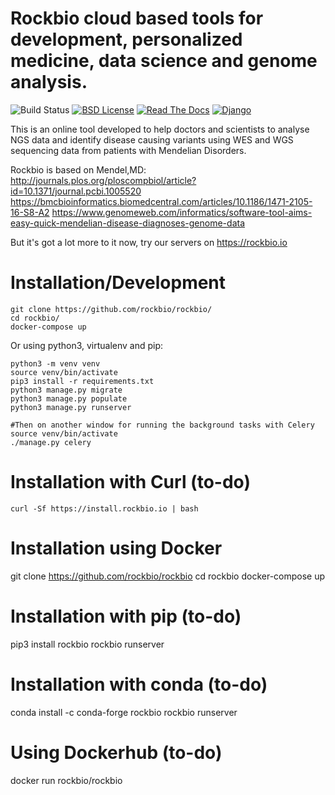 # Rockbio cloud based tools for development, personalized medicine, data science and genome analysis.

![Build Status](https://travis-ci.org/rockbio/rockbio.svg?branch=master)
[![BSD License](https://img.shields.io/badge/License-BSD%203--Clause-blue.svg)](https://opensource.org/licenses/BSD-3-Clause)
[![Read The Docs](https://readthedocs.org/projects/rockbio/badge/?version=latest)](http://rockbio.readthedocs.io/en/latest/)
[![Django](https://www.djangoproject.com/m/img/badges/djangopowered126x54.gif)](https://www.djangoproject.com)

This is an online tool developed to help doctors and scientists to analyse NGS data and identify disease causing variants using WES and WGS sequencing data from patients with Mendelian Disorders.

Rockbio is based on Mendel,MD:
http://journals.plos.org/ploscompbiol/article?id=10.1371/journal.pcbi.1005520
https://bmcbioinformatics.biomedcentral.com/articles/10.1186/1471-2105-16-S8-A2
https://www.genomeweb.com/informatics/software-tool-aims-easy-quick-mendelian-disease-diagnoses-genome-data

But it's got a lot more to it now, try our servers on https://rockbio.io

Installation/Development
========================

    git clone https://github.com/rockbio/rockbio/
    cd rockbio/
    docker-compose up

Or using python3, virtualenv and pip: 

    python3 -m venv venv
    source venv/bin/activate
    pip3 install -r requirements.txt
    python3 manage.py migrate
    python3 manage.py populate
    python3 manage.py runserver

    #Then on another window for running the background tasks with Celery
    source venv/bin/activate
    ./manage.py celery    


Installation with Curl (to-do)
==============================

    curl -Sf https://install.rockbio.io | bash

# Installation using Docker
git clone https://github.com/rockbio/rockbio
cd rockbio
docker-compose up

# Installation with pip (to-do)
pip3 install rockbio
rockbio runserver

# Installation with conda (to-do)
conda install -c conda-forge rockbio
rockbio runserver

# Using Dockerhub (to-do)
docker run rockbio/rockbio